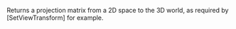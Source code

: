 Returns a projection matrix from a 2D space to the 3D world, as required by [SetViewTransform] for example.